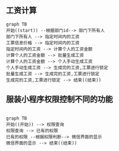 ## 工资计算
```mermaid
graph TB
开始((start)) --根据部门id--> 部门下所有人
部门下所有人 --> 指定时间内的工资
工票信息价格 --> 指定时间内的工资
指定时间内的工资 --> 计算个人的工资金额
计算个人的工资金额 --> 批量生成工资
计算个人的工资金额 --> 个人手动生成工资
个人手动生成工资 --> 生成完的工资,工票进行锁定
批量生成工资 --> 生成完的工资,工票进行锁定
生成完的工资,工票进行锁定 --> 结束((结束))
```

## 服装小程序权限控制不同的功能 
```mermaid

graph TB
开始((开始)) --> 权限查询
权限查询 --> 已有的权限
已有的权限 --根据权限判断--> 微信界面的显示
微信界面的显示 --> 结束((结束))
```